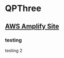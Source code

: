 # QPThree

## [AWS Amplify Site](https://main.d4xitjxx1qm8e.amplifyapp.com/)


### testing
testing 2
